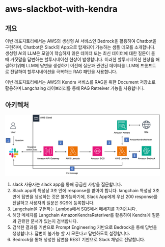 # aws-slackbot-with-kendra

## 개요
이번 레포지토리에서는 AWS의 생성형 AI 서비스인 Bedrock을 활용하여 Chatbot을 구현하며, Chatbot은 Slack의 App으로 탑재되어 기능하는 샘플 데모를 소개합니다. 생성형 AI의 LLM은 모델이 학습하지 않은 데이터 또는 최신 데이터에 대한 질문이 올 때 거짓말을 답변하는 할루시네이션 현상이 발생합니다. 이러한 할루시네이션 현상을 해결하기위해 LLM에 답변을 생성하기 이전에 질문과 관련된 데이터를 LLM에 프롬프트로 전달하여 할루시네이션을 극복하는 RAG 패턴을 사용합니다.

이번 레포지토리에서는 AWS의 Kendra 서비스를 RAG을 위한 Document 저장소로 활용하며 Langchaing 라이브러리를 통해 RAG Retreiver 기능을 사용합니다.

## 아키텍처
<img src="/Picture1.png"></img>

1. slack 사용자는 slack app을 통해 궁금한 사항을 질문합니다.
2. Slack app의 특성상 3초 안에 response를 받아야 합니다. langchain 특성상 3초 만에 답변을 생성하는 것은 불가능하기에, Slack App에게 우선 200 response를 전달하고 사용자의 질문은 SQS에 등록합니다.
3. Langchain을 구현하는 Lambda에서 SQS에서 메세지를 가져옵니다.
4. 해당 메세지를 Langchain AmazonKendraReteriver를 활용하여 Kendra에 질문과 관련한 문서가 있는지 검색합니다.
5. 검색한 결과를 기반으로 Prompt Engineering 기반으로 Bedrock을 통해 답변을 생성합니다. 답변이 불가능 할 시 모른다고 답변하도록 설정합니다.
6. Bedrock을 통해 생성한 답변을 REST 기반으로 Slack 채널로 전달합니다.
